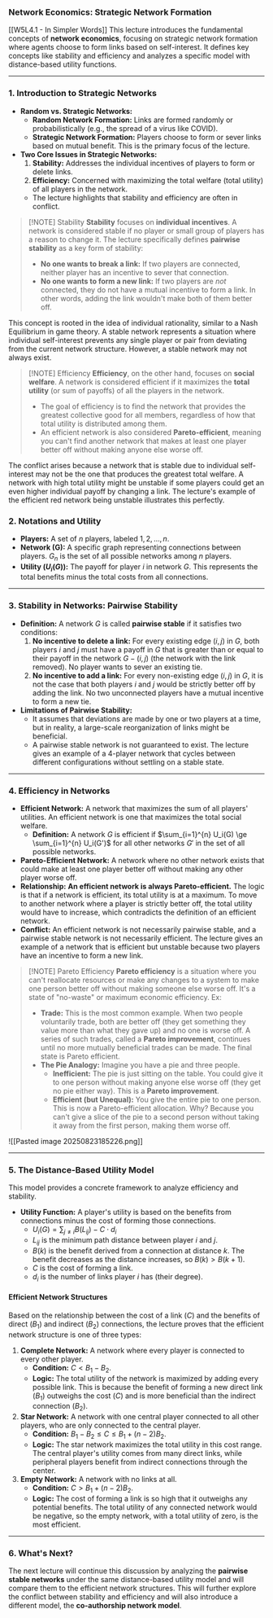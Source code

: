 ### Network Economics: Strategic Network Formation
[[W5L4.1 - In Simpler Words]]
This lecture introduces the fundamental concepts of **network economics**, focusing on strategic network formation where agents choose to form links based on self-interest. It defines key concepts like stability and efficiency and analyzes a specific model with distance-based utility functions.

---

### 1. Introduction to Strategic Networks

* **Random vs. Strategic Networks:**
    * **Random Network Formation:** Links are formed randomly or probabilistically (e.g., the spread of a virus like COVID).
    * **Strategic Network Formation:** Players choose to form or sever links based on mutual benefit. This is the primary focus of the lecture.
* **Two Core Issues in Strategic Networks:**
    1.  **Stability:** Addresses the individual incentives of players to form or delete links.
    2.  **Efficiency:** Concerned with maximizing the total welfare (total utility) of all players in the network.
    * The lecture highlights that stability and efficiency are often in conflict.

> [!NOTE] Stability
> **Stability** focuses on **individual incentives**. A network is considered stable if no player or small group of players has a reason to change it. The lecture specifically defines **pairwise stability** as a key form of stability:
> - **No one wants to break a link:** If two players are connected, neither player has an incentive to sever that connection.
> - **No one wants to form a new link:** If two players are _not_ connected, they do not have a mutual incentive to form a link. In other words, adding the link wouldn't make both of them better off.    

This concept is rooted in the idea of individual rationality, similar to a Nash Equilibrium in game theory. A stable network represents a situation where individual self-interest prevents any single player or pair from deviating from the current network structure. However, a stable network may not always exist.

> [!NOTE] Efficiency
> **Efficiency**, on the other hand, focuses on **social welfare**. A network is considered efficient if it maximizes the **total utility** (or sum of payoffs) of all the players in the network.
> - The goal of efficiency is to find the network that provides the greatest collective good for all members, regardless of how that total utility is distributed among them.
> - An efficient network is also considered **Pareto-efficient**, meaning you can't find another network that makes at least one player better off without making anyone else worse off.

The conflict arises because a network that is stable due to individual self-interest may not be the one that produces the greatest total welfare. A network with high total utility might be unstable if some players could get an even higher individual payoff by changing a link. The lecture's example of the efficient red network being unstable illustrates this perfectly.

### 2. Notations and Utility

* **Players:** A set of $n$ players, labeled $1, 2, \dots, n$.
* **Network (G):** A specific graph representing connections between players. $G_n$ is the set of all possible networks among $n$ players.
* **Utility ($U_i(G)$):** The payoff for player $i$ in network $G$. This represents the total benefits minus the total costs from all connections.

---

### 3. Stability in Networks: Pairwise Stability

* **Definition:** A network $G$ is called **pairwise stable** if it satisfies two conditions:
    1.  **No incentive to delete a link:** For every existing edge $(i, j)$ in $G$, both players $i$ and $j$ must have a payoff in $G$ that is greater than or equal to their payoff in the network $G - (i,j)$ (the network with the link removed). No player wants to sever an existing tie.
    2.  **No incentive to add a link:** For every non-existing edge $(i, j)$ in $G$, it is not the case that both players $i$ and $j$ would be strictly better off by adding the link. No two unconnected players have a mutual incentive to form a new tie.
* **Limitations of Pairwise Stability:**
    * It assumes that deviations are made by one or two players at a time, but in reality, a large-scale reorganization of links might be beneficial.
    * A pairwise stable network is not guaranteed to exist. The lecture gives an example of a 4-player network that cycles between different configurations without settling on a stable state.

---

### 4. Efficiency in Networks

* **Efficient Network:** A network that maximizes the sum of all players' utilities. An efficient network is one that maximizes the total social welfare.
    * **Definition:** A network $G$ is efficient if $\sum_{i=1}^{n} U_i(G) \ge \sum_{i=1}^{n} U_i(G')$ for all other networks $G'$ in the set of all possible networks.
* **Pareto-Efficient Network:** A network where no other network exists that could make at least one player better off without making any other player worse off.
* **Relationship:** **An efficient network is always Pareto-efficient.** The logic is that if a network is efficient, its total utility is at a maximum. To move to another network where a player is strictly better off, the total utility would have to increase, which contradicts the definition of an efficient network.
* **Conflict:** An efficient network is not necessarily pairwise stable, and a pairwise stable network is not necessarily efficient. The lecture gives an example of a network that is efficient but unstable because two players have an incentive to form a new link.

> [!NOTE] Pareto Efficiency
> **Pareto efficiency** is a situation where you can't reallocate resources or make any changes to a system to make one person better off without making someone else worse off. It's a state of "no-waste" or maximum economic efficiency.
> Ex:
> - **Trade:** This is the most common example. When two people voluntarily trade, both are better off (they get something they value more than what they gave up) and no one is worse off. A series of such trades, called a **Pareto improvement**, continues until no more mutually beneficial trades can be made. The final state is Pareto efficient.
> - **The Pie Analogy:** Imagine you have a pie and three people.
> 	- **Inefficient:** The pie is just sitting on the table. You could give it to one person without making anyone else worse off (they get no pie either way). This is a **Pareto improvement**.
> 	- **Efficient (but Unequal):** You give the entire pie to one person. This is now a Pareto-efficient allocation. Why? Because you can't give a slice of the pie to a second person without taking it away from the first person, making them worse off.


![[Pasted image 20250823185226.png]]

---
### 5. The Distance-Based Utility Model

This model provides a concrete framework to analyze efficiency and stability.

* **Utility Function:** A player's utility is based on the benefits from connections minus the cost of forming those connections.
    * $U_i(G) = \sum_{j \neq i} B(L_{ij}) - C \cdot d_i$
    * $L_{ij}$ is the minimum path distance between player $i$ and $j$.
    * $B(k)$ is the benefit derived from a connection at distance $k$. The benefit decreases as the distance increases, so $B(k) > B(k+1)$.
    * $C$ is the cost of forming a link.
    * $d_i$ is the number of links player $i$ has (their degree).

#### Efficient Network Structures

Based on the relationship between the cost of a link ($C$) and the benefits of direct ($B_1$) and indirect ($B_2$) connections, the lecture proves that the efficient network structure is one of three types:

1.  **Complete Network:** A network where every player is connected to every other player.
    * **Condition:** $C < B_1 - B_2$.
    * **Logic:** The total utility of the network is maximized by adding every possible link. This is because the benefit of forming a new direct link ($B_1$) outweighs the cost ($C$) and is more beneficial than the indirect connection ($B_2$).
2.  **Star Network:** A network with one central player connected to all other players, who are only connected to the central player.
    * **Condition:** $B_1 - B_2 \le C \le B_1 + (n-2)B_2$.
    * **Logic:** The star network maximizes the total utility in this cost range. The central player's utility comes from many direct links, while peripheral players benefit from indirect connections through the center.
3.  **Empty Network:** A network with no links at all.
    * **Condition:** $C > B_1 + (n-2)B_2$.
    * **Logic:** The cost of forming a link is so high that it outweighs any potential benefits. The total utility of any connected network would be negative, so the empty network, with a total utility of zero, is the most efficient.

---

### 6. What's Next?

The next lecture will continue this discussion by analyzing the **pairwise stable networks** under the same distance-based utility model and will compare them to the efficient network structures. This will further explore the conflict between stability and efficiency and will also introduce a different model, the **co-authorship network model**.